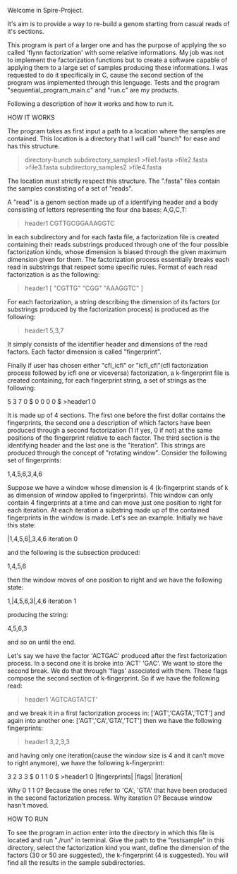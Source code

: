 Welcome in Spire-Project.

It's aim is to provide a way to re-build a genom starting from casual reads of it's sections.

This program is part of a larger one and has the purpose of applying the so called 'flynn factorization' with some relative informations. My job was not to implement the factorization functions but to create a software capable of applying them to a large set of samples producing these informations. I was requested to do it specifically in C, cause the second section of the program was implemented through this lenguage. Tests and the program "sequential_program_main.c" and "run.c" are my products.

Following a description of how it works and how to run it.

HOW IT WORKS

The program takes as first input a path to a location where the samples are contained. This location is a directory that I will call "bunch" for ease and has this structure.

>directory-bunch
  >subdirectory_samples1
    >file1.fasta
    >file2.fasta
    >file3.fasta
  >subdirectory_samples2
    >file4.fasta

The location must strictly respect this structure. The ".fasta" files contain the samples constisting of a set of "reads".

A "read" is a genom section made up of a identifying header and a body consisting of letters representing the four dna bases: A,G,C,T:

>header1
CGTTGCGGAAAGGTC

In each subdirectory and for each fasta file, a factorization file is created containing their reads substrings produced through one of the four possible factorization kinds, whose dimension is biased through the given maximum dimension given for them. The factorization process essentially breaks each read in substrings that respect some specific rules. Format of each read factorization is as the following:

>header1
[ "CGTTG" "CGG" "AAAGGTC" ]

For each factorization, a string describing the dimension of its factors (or substrings produced by the factorization process) is produced as the following:

>header1 5,3,7

It simply consists of the identifier header and dimensions of the read factors. Each factor dimension is called "fingerprint".

Finally if user has chosen either "cfl_icfl" or "icfl_cfl"(cfl factorization process followed by icfl one or viceversa) factorization, a k-fingerprint file is created containing, for each fingerprint string, a set of strings as the following:

5 3 7 0 $ 0 0 0 0 $ >header1 0

It is made up of 4 sections. The first one before the first dollar contains the fingerprints, the second one a description of which factors have been produced through a second factorization (1 if yes, 0 if not) at the same positions of the fingerprint relative to each factor. The third section is the identifying header and the last one is the "iteration". This strings are produced through the concept of "rotating window". Consider the following set of fingerprints:

1,4,5,6,3,4,6

Suppose we have a window whose dimension is 4 (k-fingerprint stands of k as dimension of window applied to fingerprints). This window can only contain 4 fingerprints at a time and can move just one position to right for each iteration. At each iteration a substring made up of the contained fingerprints in the window is made. Let's see an example. Initially we have this state:

|1,4,5,6|,3,4,6   iteration 0

and the following is the subsection produced:

1,4,5,6

then the window moves of one position to right and we have the following state:

1,|4,5,6,3|,4,6    iteration 1

producing the string:

 4,5,6,3

and so on until the end.

Let's say we have the factor 'ACTGAC' produced after the first factorization process. In a second one it is broke into 'ACT' 'GAC'. We want to store the second break. We do that through 'flags' associated with them. These flags compose the second section of k-fingerprint. So if we have the following read:

>header1 'AGTCAGTATCT'

and we break it in a first factorization process in:
['AGT','CAGTA','TCT']
and again into another one:
['AGT','CA','GTA','TCT']
then we have the following fingerprints:

>header1 3,2,3,3

and having only one iteration(cause the window size is 4 and it can't move to right anymore), we have the following k-fingerprint:

   3 2 3 3      $ 0 1 1 0 $ >header1      0
|fingerprints|    |flags|            |iteration|

Why 0 1 1 0? Because the ones refer to 'CA', 'GTA' that have been produced in the second factorization process. Why iteration 0? Because window hasn't moved.

HOW TO RUN

To see the program in action enter into the directory in which this file is located and run "./run" in terminal. Give the path to the "testsample" in this directory, select the factorization kind you want, define the dimension of the factors (30 or 50 are suggested), the k-fingerprint (4 is suggested). You will find all the results in the sample subdirectories.




